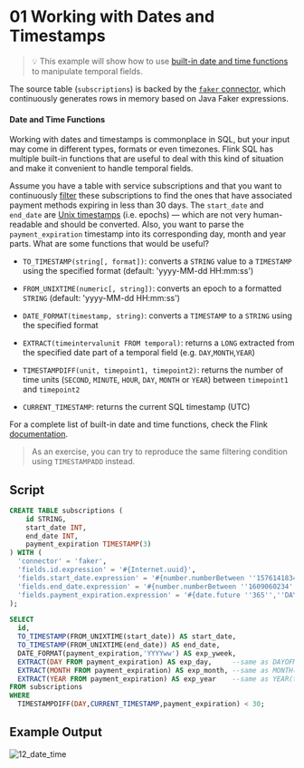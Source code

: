 # 01 Working with Dates and Timestamps

> :bulb: This example will show how to use [built-in date and time functions](https://ci.apache.org/projects/flink/flink-docs-stable/dev/table/functions/systemFunctions.html#temporal-functions) to manipulate temporal fields.

The source table (`subscriptions`) is backed by the [`faker` connector](https://flink-packages.org/packages/flink-faker), which continuously generates rows in memory based on Java Faker expressions.

#### Date and Time Functions

Working with dates and timestamps is commonplace in SQL, but your input may come in different types, formats or even timezones. Flink SQL has multiple built-in functions that are useful to deal with this kind of situation and make it convenient to handle temporal fields.

Assume you have a table with service subscriptions and that you want to continuously [filter](../../foundations/04/04_where.md) these subscriptions to find the ones that have associated payment methods expiring in less than 30 days. The `start_date` and `end_date` are [Unix timestamps](https://en.wikipedia.org/wiki/Unix_time) (i.e. epochs) — which are not very human-readable and should be converted. Also, you want to parse the `payment_expiration` timestamp into its corresponding day, month and year parts. What are some functions that would be useful?

* `TO_TIMESTAMP(string[, format])`: converts a `STRING` value to a `TIMESTAMP` using the specified format (default: 'yyyy-MM-dd HH:mm:ss')

* `FROM_UNIXTIME(numeric[, string])`: converts an epoch to a formatted `STRING` (default: 'yyyy-MM-dd HH:mm:ss')

* `DATE_FORMAT(timestamp, string)`: converts a `TIMESTAMP` to a `STRING` using the specified format

* `EXTRACT(timeintervalunit FROM temporal)`: returns a `LONG` extracted from the specified date part of a temporal field (e.g. `DAY`,`MONTH`,`YEAR`)

* `TIMESTAMPDIFF(unit, timepoint1, timepoint2)`: returns the number of time units (`SECOND`, `MINUTE`, `HOUR`, `DAY`, `MONTH` or `YEAR`) between `timepoint1` and `timepoint2`

* `CURRENT_TIMESTAMP`: returns the current SQL timestamp (UTC)

For a complete list of built-in date and time functions, check the Flink [documentation](https://ci.apache.org/projects/flink/flink-docs-stable/docs/dev/table/functions/systemfunctions/#temporal-functions).

> As an exercise, you can try to reproduce the same filtering condition using `TIMESTAMPADD` instead.

## Script

```sql
CREATE TABLE subscriptions ( 
    id STRING,
    start_date INT,
    end_date INT,
    payment_expiration TIMESTAMP(3)
) WITH (
  'connector' = 'faker',
  'fields.id.expression' = '#{Internet.uuid}', 
  'fields.start_date.expression' = '#{number.numberBetween ''1576141834'',''1607764234''}',
  'fields.end_date.expression' = '#{number.numberBetween ''1609060234'',''1639300234''}',
  'fields.payment_expiration.expression' = '#{date.future ''365'',''DAYS''}'
);

SELECT 
  id,
  TO_TIMESTAMP(FROM_UNIXTIME(start_date)) AS start_date,
  TO_TIMESTAMP(FROM_UNIXTIME(end_date)) AS end_date,
  DATE_FORMAT(payment_expiration,'YYYYww') AS exp_yweek,
  EXTRACT(DAY FROM payment_expiration) AS exp_day,     --same as DAYOFMONTH(ts)
  EXTRACT(MONTH FROM payment_expiration) AS exp_month, --same as MONTH(ts)
  EXTRACT(YEAR FROM payment_expiration) AS exp_year    --same as YEAR(ts)
FROM subscriptions
WHERE 
  TIMESTAMPDIFF(DAY,CURRENT_TIMESTAMP,payment_expiration) < 30;
```

## Example Output

![12_date_time](https://user-images.githubusercontent.com/23521087/101981480-811a0500-3c6d-11eb-9b28-5603d76ba0e6.png)